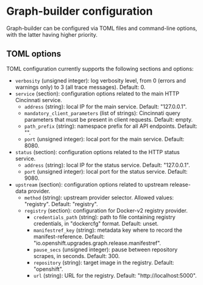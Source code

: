 # Graph-builder configuration

Graph-builder can be configured via TOML files and command-line options, with the latter having higher priority.

## TOML options

TOML configuration currently supports the following sections and options:

 - `verbosity` (unsigned integer): log verbosity level, from 0 (errors and warnings only) to 3 (all trace messages). Default: 0.
 - `service` (section): configuration options related to the main HTTP Cincinnati service.
   - `address` (string): local IP for the main service. Default: "127.0.0.1".
   - `mandatory_client_parameters` (list of strings): Cincinnati query parameters that must be present in client requests. Default: empty.
   - `path_prefix` (string): namespace prefix for all API endpoints. Default: "".
   - `port` (unsigned integer): local port for the main service. Default: 8080.
 - `status` (section): configuration options related to the HTTP status service.
   - `address` (string): local IP for the status service. Default: "127.0.0.1".
   - `port` (unsigned integer): local port for the status service. Default: 9080.
 - `upstream` (section): configuration options related to upstream release-data provider.
   - `method` (string): upstream provider selector. Allowed values: "registry". Default: "registry".
   - `registry` (section): configuration for Docker-v2 registry provider.
     - `credentials_path` (string): path to file containing registry credentials, in "dockercfg" format. Default: unset.
     - `manifestref_key` (string): metadata key where to record the manifest-reference. Default: "io.openshift.upgrades.graph.release.manifestref".
     - `pause_secs` (unsigned integer): pause between repository scrapes, in seconds. Default: 300.
     - `repository` (string): target image in the registry. Default: "openshift".
     - `url` (string): URL for the registry. Default: "http://localhost:5000". 
